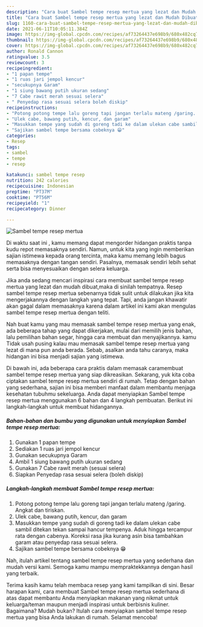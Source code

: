 ```yaml
---
description: "Cara buat Sambel tempe resep mertua yang lezat dan Mudah Dibuat"
title: "Cara buat Sambel tempe resep mertua yang lezat dan Mudah Dibuat"
slug: 1160-cara-buat-sambel-tempe-resep-mertua-yang-lezat-dan-mudah-dibuat
date: 2021-06-11T10:05:11.384Z
image: https://img-global.cpcdn.com/recipes/af73264437e698b9/680x482cq70/sambel-tempe-resep-mertua-foto-resep-utama.jpg
thumbnail: https://img-global.cpcdn.com/recipes/af73264437e698b9/680x482cq70/sambel-tempe-resep-mertua-foto-resep-utama.jpg
cover: https://img-global.cpcdn.com/recipes/af73264437e698b9/680x482cq70/sambel-tempe-resep-mertua-foto-resep-utama.jpg
author: Ronald Cannon
ratingvalue: 3.5
reviewcount: 3
recipeingredient:
- "1 papan tempe"
- "1 ruas jari jempol kencur"
- "secukupnya Garam"
- "1 siung bawang putih ukuran sedang"
- "7 Cabe rawit merah sesuai selera"
- " Penyedap rasa sesuai selera boleh diskip"
recipeinstructions:
- "Potong potong tempe lalu goreng tapi jangan terlalu mateng /garing. Angkat dan tiriskan."
- "Ulek cabe, bawang putih, kencur, dan garam"
- "Masukkan tempe yang sudah di goreng tadi ke dalam ulekan cabe sambil ditekan tekan sampai hancur tempenya. Aduk hingga tercampur rata dengan cabenya. Koreksi rasa jika kurang asin bisa tambahkan garam atau penyedap rasa sesuai selera."
- "Sajikan sambel tempe bersama cobeknya 😁"
categories:
- Resep
tags:
- sambel
- tempe
- resep

katakunci: sambel tempe resep 
nutrition: 242 calories
recipecuisine: Indonesian
preptime: "PT37M"
cooktime: "PT56M"
recipeyield: "1"
recipecategory: Dinner

---
```



![Sambel tempe resep mertua](https://img-global.cpcdn.com/recipes/af73264437e698b9/680x482cq70/sambel-tempe-resep-mertua-foto-resep-utama.jpg)

Di waktu  saat ini , kamu memang dapat mengorder hidangan praktis tanpa kudu repot memasaknya sendiri. Namun, untuk kita yang ingin memberikan sajian istimewa kepada orang tercinta, maka kamu memang lebih bagus memasaknya dengan tangan sendiri. Pasalnya, memasak sendiri lebih sehat serta bisa menyesuaikan dengan selera keluarga.

Jika anda sedang mencari inspirasi cara membuat sambel tempe resep mertua yang lezat dan mudah dibuat,maka di sinilah tempatnya. Resep sambel tempe resep mertua  sebenarnya tidak sulit untuk dilakukan jika kita mengerjakannya dengan langkah yang tepat. Tapi, anda jangan khawatir akan gagal dalam memasaknya 
karena dalam artikel ini kami akan mengulas sambel tempe resep mertua dengan teliti.  



Nah buat kamu yang mau memasak sambel tempe resep mertua yang enak, ada beberapa tahap yang dapat dikerjakan, mulai dari memilih jenis bahan, lalu pemilihan bahan segar, hingga cara membuat dan menyajikannya. kamu Tidak usah pusing kalau mau memasak sambel tempe resep mertua yang lezat di mana pun anda berada. Sebab, asalkan anda  tahu caranya, maka hidangan ini bisa menjadi sajian yang istimewa.

Di bawah ini, ada beberapa cara praktis  dalam memasak caramembuat sambel tempe resep mertua yang siap dikreasikan. Sekarang, yuk kita coba ciptakan sambel tempe resep mertua sendiri di rumah. Tetap dengan bahan yang sederhana, sajian ini bisa memberi manfaat dalam membantu menjaga kesehatan tubuhmu sekeluarga. Anda dapat menyiapkan Sambel tempe resep mertua menggunakan 6 bahan dan 4 langkah pembuatan. Berikut ini langkah-langkah untuk membuat hidangannya.

<!--inarticleads1-->

##### Bahan-bahan dan bumbu yang digunakan untuk menyiapkan Sambel tempe resep mertua:

1. Gunakan 1 papan tempe
1. Sediakan 1 ruas jari jempol kencur
1. Gunakan secukupnya Garam
1. Ambil 1 siung bawang putih ukuran sedang
1. Gunakan 7 Cabe rawit merah (sesuai selera)
1. Siapkan  Penyedap rasa sesuai selera (boleh diskip)




<!--inarticleads2-->

##### Langkah-langkah membuat Sambel tempe resep mertua:

1. Potong potong tempe lalu goreng tapi jangan terlalu mateng /garing. Angkat dan tiriskan.
1. Ulek cabe, bawang putih, kencur, dan garam
1. Masukkan tempe yang sudah di goreng tadi ke dalam ulekan cabe sambil ditekan tekan sampai hancur tempenya. Aduk hingga tercampur rata dengan cabenya. Koreksi rasa jika kurang asin bisa tambahkan garam atau penyedap rasa sesuai selera.
1. Sajikan sambel tempe bersama cobeknya 😁




Nah, itulah artikel tentang  sambel tempe resep mertua  yang sederhana dan mudah versi kami. Semoga kamu mampu mempraktekkannya dengan hasil yang terbaik. 

Terima kasih kamu telah membaca resep yang kami tampilkan di sini. Besar harapan kami, cara membuat  Sambel tempe resep mertua sederhana di atas dapat membantu Anda menyiapkan makanan yang nikmat untuk keluarga/teman maupun menjadi inspirasi untuk berbisnis kuliner. Bagaimana? Mudah bukan? Itulah cara menyiapkan sambel tempe resep mertua yang bisa Anda lakukan di rumah. Selamat mencoba!

